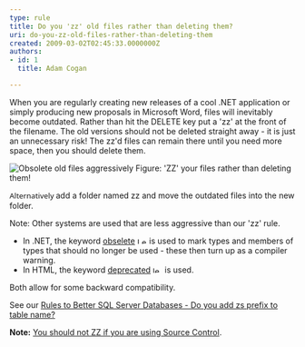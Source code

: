 ```yaml
---
type: rule
title: Do you 'zz' old files rather than deleting them?
uri: do-you-zz-old-files-rather-than-deleting-them
created: 2009-03-02T02:45:33.0000000Z
authors:
- id: 1
  title: Adam Cogan

---
```




<span class='intro'> ​​​When you are regularly creating new releases of a cool .NET application or simply producing new proposals in Microsoft Word, files will inevitably become outdated. Rather than hit the DELETE key put a 'zz' at the front of the filename. The old versions should not be deleted straight away - it is just an unnecessary risk! The zz'd files can remain there until you need more space, then you should delete them. </span>

 
<img border="0" alt="Obsolete old files aggressively" src="/Management/RulesToSuccessfulProjects/PublishingImages/ObseleteOldFilesAggressively.gif" class="ms-rteCustom-ImageArea" style="border&#58;0px solid;" /> 
<span class="ms-rteCustom-FigureGood">Figure&#58; 'ZZ' your files rather than deleting them! </span> 
<p><span style="font-size&#58;10pt;font-family&#58;'segoe ui', sans-serif;">Alternatively&#160;</span>​add a folder named zz and move the outdated files into the new folder.</p><p>Note&#58; Other systems are used that are less aggressive than our 'zz' rule.</p><ul><li>In .NET, the keyword 
      <a href="http&#58;//www.ssw.com.au/ssw/Redirect/Obselete.htm" target="_blank">obselete</a>&#160;<img height="11" width="17" border="0" alt="Leave site" src="http&#58;//www.ssw.com.au/ssw/Images/LeaveSite.gif" /> is used to mark types and members of types that should no longer be used - these then turn up as a compiler warning. </li><li>In HTML, the keyword 
      <a href="http&#58;//www.ssw.com.au/ssw/Redirect/Deprecated.htm" target="_blank">deprecated</a>&#160;<img height="11" width="17" border="0" alt="leave site" src="http&#58;//www.ssw.com.au/ssw/Images/LeaveSite.gif" /> is used.</li></ul><p>Both allow for some backward compatibility.</p><p>See our 
   <a href="http&#58;//www.ssw.com.au/ssw/Standards/Rules/RulesToBetterSQLServerDatabases.aspx#ZSPrefix">Rules to Better SQL Server Databases - Do you add zs prefix to table name?</a> </p><div class="greyBox"><p><strong>Note&#58;</strong> <a href="/SoftwareDevelopment/RulesToBetterDotNETProjects/pages/do-you-know-zz-ed-files-must-not-exist-in-source-control.aspx">You should not ZZ if you are using Source Control</a>.</p></div>


